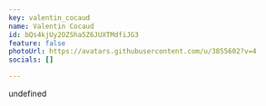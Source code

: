 ```yaml
---
key: valentin_cocaud
name: Valentin Cocaud
id: bQs4kjUy2OZSha5Z6JUXTMdfiJG3
feature: false
photoUrl: https://avatars.githubusercontent.com/u/3855602?v=4
socials: []

---
```


undefined
